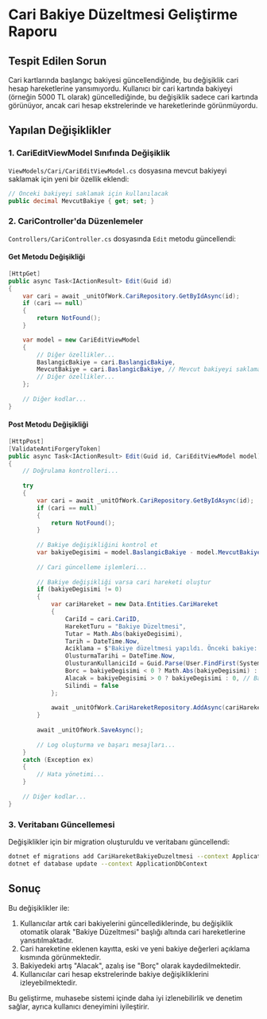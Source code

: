 # Cari Bakiye Düzeltmesi Geliştirme Raporu

## Tespit Edilen Sorun

Cari kartlarında başlangıç bakiyesi güncellendiğinde, bu değişiklik cari hesap hareketlerine yansımıyordu. Kullanıcı bir cari kartında bakiyeyi (örneğin 5000 TL olarak) güncellediğinde, bu değişiklik sadece cari kartında görünüyor, ancak cari hesap ekstrelerinde ve hareketlerinde görünmüyordu.

## Yapılan Değişiklikler

### 1. CariEditViewModel Sınıfında Değişiklik

`ViewModels/Cari/CariEditViewModel.cs` dosyasına mevcut bakiyeyi saklamak için yeni bir özellik eklendi:

```csharp
// Önceki bakiyeyi saklamak için kullanılacak
public decimal MevcutBakiye { get; set; }
```

### 2. CariController'da Düzenlemeler

`Controllers/CariController.cs` dosyasında `Edit` metodu güncellendi:

#### Get Metodu Değişikliği
```csharp
[HttpGet]
public async Task<IActionResult> Edit(Guid id)
{
    var cari = await _unitOfWork.CariRepository.GetByIdAsync(id);
    if (cari == null)
    {
        return NotFound();
    }

    var model = new CariEditViewModel
    {
        // Diğer özellikler...
        BaslangicBakiye = cari.BaslangicBakiye,
        MevcutBakiye = cari.BaslangicBakiye, // Mevcut bakiyeyi saklamak için eklendi
        // Diğer özellikler...
    };
    
    // Diğer kodlar...
}
```

#### Post Metodu Değişikliği
```csharp
[HttpPost]
[ValidateAntiForgeryToken]
public async Task<IActionResult> Edit(Guid id, CariEditViewModel model)
{
    // Doğrulama kontrolleri...
    
    try
    {
        var cari = await _unitOfWork.CariRepository.GetByIdAsync(id);
        if (cari == null)
        {
            return NotFound();
        }
        
        // Bakiye değişikliğini kontrol et
        var bakiyeDegisimi = model.BaslangicBakiye - model.MevcutBakiye;
        
        // Cari güncelleme işlemleri...
        
        // Bakiye değişikliği varsa cari hareketi oluştur
        if (bakiyeDegisimi != 0)
        {
            var cariHareket = new Data.Entities.CariHareket
            {
                CariId = cari.CariID,
                HareketTuru = "Bakiye Düzeltmesi",
                Tutar = Math.Abs(bakiyeDegisimi),
                Tarih = DateTime.Now,
                Aciklama = $"Bakiye düzeltmesi yapıldı. Önceki bakiye: {model.MevcutBakiye:N2}, Yeni bakiye: {model.BaslangicBakiye:N2}",
                OlusturmaTarihi = DateTime.Now,
                OlusturanKullaniciId = Guid.Parse(User.FindFirst(System.Security.Claims.ClaimTypes.NameIdentifier)?.Value),
                Borc = bakiyeDegisimi < 0 ? Math.Abs(bakiyeDegisimi) : 0, // Bakiye azaldıysa borç
                Alacak = bakiyeDegisimi > 0 ? bakiyeDegisimi : 0, // Bakiye arttıysa alacak
                Silindi = false
            };
            
            await _unitOfWork.CariHareketRepository.AddAsync(cariHareket);
        }
        
        await _unitOfWork.SaveAsync();
        
        // Log oluşturma ve başarı mesajları...
    }
    catch (Exception ex)
    {
        // Hata yönetimi...
    }
    
    // Diğer kodlar...
}
```

### 3. Veritabanı Güncellemesi

Değişiklikler için bir migration oluşturuldu ve veritabanı güncellendi:

```bash
dotnet ef migrations add CariHareketBakiyeDuzeltmesi --context ApplicationDbContext
dotnet ef database update --context ApplicationDbContext
```

## Sonuç

Bu değişiklikler ile:

1. Kullanıcılar artık cari bakiyelerini güncellediklerinde, bu değişiklik otomatik olarak "Bakiye Düzeltmesi" başlığı altında cari hareketlerine yansıtılmaktadır.
2. Cari hareketine eklenen kayıtta, eski ve yeni bakiye değerleri açıklama kısmında görünmektedir.
3. Bakiyedeki artış "Alacak", azalış ise "Borç" olarak kaydedilmektedir.
4. Kullanıcılar cari hesap ekstrelerinde bakiye değişikliklerini izleyebilmektedir.

Bu geliştirme, muhasebe sistemi içinde daha iyi izlenebilirlik ve denetim sağlar, ayrıca kullanıcı deneyimini iyileştirir. 